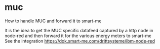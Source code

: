 # muc
How to handle MUC and forward it to smart-me

It is the idea to get the MUC specific datafeed captured by a http node in node-red and then forward it for the various energy meters to smart-me
See the integration https://dok.smart-me.com/drittsysteme/ibm-node-red
